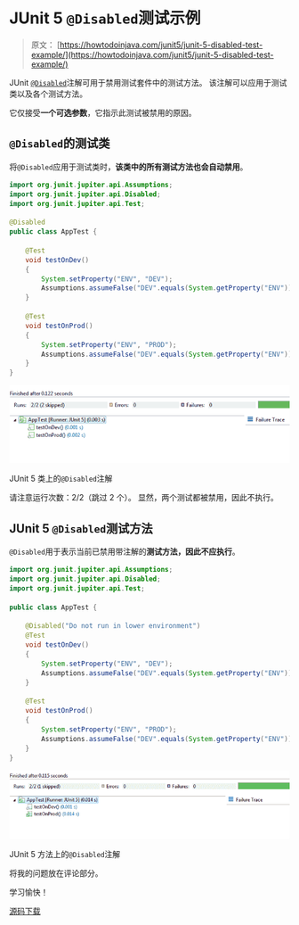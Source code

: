 # JUnit 5 `@Disabled`测试示例

> 原文： [https://howtodoinjava.com/junit5/junit-5-disabled-test-example/](https://howtodoinjava.com/junit5/junit-5-disabled-test-example/)

JUnit [`@Disabled`](http://junit.org/junit5/docs/current/api/org/junit/jupiter/api/Disabled.html)注解可用于禁用测试套件中的测试方法。 该注解可以应用于测试类以及各个测试方法。

它仅接受**一个可选参数**，它指示此测试被禁用的原因。

## `@Disabled`的测试类

将`@Disabled`应用于测试类时，**该类中的所有测试方法也会自动禁用**。

```java
import org.junit.jupiter.api.Assumptions;
import org.junit.jupiter.api.Disabled;
import org.junit.jupiter.api.Test;

@Disabled
public class AppTest {

	@Test
    void testOnDev() 
	{
		System.setProperty("ENV", "DEV");
        Assumptions.assumeFalse("DEV".equals(System.getProperty("ENV")));
    }

	@Test
    void testOnProd() 
	{
		System.setProperty("ENV", "PROD");
        Assumptions.assumeFalse("DEV".equals(System.getProperty("ENV")));
    }
}

```

![JUnit 5 Disabled Annotation Over Class](img/f89d2d61b89111d2a3f783c12bf6ddb4.png)

JUnit 5 类上的`@Disabled`注解



请注意运行次数：2/2（跳过 2 个）。 显然，两个测试都被禁用，因此不执行。

## JUnit 5 `@Disabled`测试方法

`@Disabled`用于表示当前已禁用带注解的**测试方法，因此不应执行**。

```java
import org.junit.jupiter.api.Assumptions;
import org.junit.jupiter.api.Disabled;
import org.junit.jupiter.api.Test;

public class AppTest {

	@Disabled("Do not run in lower environment")
	@Test
    void testOnDev() 
	{
		System.setProperty("ENV", "DEV");
        Assumptions.assumeFalse("DEV".equals(System.getProperty("ENV")));
    }

	@Test
    void testOnProd() 
	{
		System.setProperty("ENV", "PROD");
        Assumptions.assumeFalse("DEV".equals(System.getProperty("ENV")));
    }
}

```

![JUnit 5 Disabled Annotation Over Method](img/ca156a5524c6e5b84062a6eadb029648.png)

JUnit 5 方法上的`@Disabled`注解



将我的问题放在评论部分。

学习愉快！

[源码下载](https://github.com/lokeshgupta1981/Junit5Examples/tree/master/JUnit5Examples)